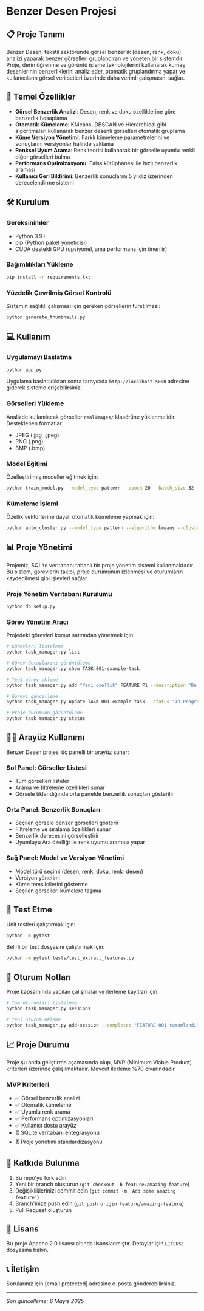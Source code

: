# Benzer Desen Projesi

## 📋 Proje Tanımı

Benzer Desen, tekstil sektöründe görsel benzerlik (desen, renk, doku) analizi yaparak benzer görselleri gruplandıran ve yöneten bir sistemdir. Proje, derin öğrenme ve görüntü işleme teknolojilerini kullanarak kumaş desenlerinin benzerliklerini analiz eder, otomatik gruplandırma yapar ve kullanıcıların görsel veri setleri üzerinde daha verimli çalışmasını sağlar.

## 🚀 Temel Özellikler

- **Görsel Benzerlik Analizi**: Desen, renk ve doku özelliklerine göre benzerlik hesaplama
- **Otomatik Kümeleme**: KMeans, DBSCAN ve Hierarchical gibi algoritmaları kullanarak benzer desenli görselleri otomatik gruplama
- **Küme Versiyon Yönetimi**: Farklı kümeleme parametrelerini ve sonuçlarını versiyonlar halinde saklama
- **Renksel Uyum Arama**: Renk teorisi kullanarak bir görselle uyumlu renkli diğer görselleri bulma
- **Performans Optimizasyonu**: Faiss kütüphanesi ile hızlı benzerlik araması
- **Kullanıcı Geri Bildirimi**: Benzerlik sonuçlarını 5 yıldız üzerinden derecelendirme sistemi

## 🛠️ Kurulum

### Gereksinimler

- Python 3.9+
- pip (Python paket yöneticisi)
- CUDA destekli GPU (opsiyonel, ama performans için önerilir)

### Bağımlılıkları Yükleme

```bash
pip install -r requirements.txt
```

### Yüzdelik Çevrilmiş Görsel Kontrolü

Sistemin sağlıklı çalışması için gereken görsellerin türetilmesi:

```bash
python generate_thumbnails.py
```

## 💻 Kullanım

### Uygulamayı Başlatma

```bash
python app.py
```

Uygulama başlatıldıktan sonra tarayıcıda `http://localhost:5000` adresine giderek sisteme erişebilirsiniz.

### Görselleri Yükleme

Analizde kullanılacak görseller `realImages/` klasörüne yüklenmelidir. Desteklenen formatlar:
- JPEG (.jpg, .jpeg)
- PNG (.png)
- BMP (.bmp)

### Model Eğitimi

Özelleştirilmiş modeller eğitmek için:

```bash
python train_model.py --model_type pattern --epoch 20 --batch_size 32
```

### Kümeleme İşlemi

Özellik vektörlerine dayalı otomatik kümeleme yapmak için:

```bash
python auto_cluster.py --model_type pattern --algorithm kmeans --clusters 10
```

## 📊 Proje Yönetimi

Projemiz, SQLite veritabanı tabanlı bir proje yönetim sistemi kullanmaktadır. Bu sistem, görevlerin takibi, proje durumunun izlenmesi ve oturumların kaydedilmesi gibi işlevleri sağlar.

### Proje Yönetim Veritabanı Kurulumu

```bash
python db_setup.py
```

### Görev Yönetim Aracı

Projedeki görevleri komut satırından yönetmek için:

```bash
# Görevleri listeleme
python task_manager.py list

# Görev detaylarını görüntüleme
python task_manager.py show TASK-001-example-task

# Yeni görev ekleme
python task_manager.py add "Yeni özellik" FEATURE P1 --description "Bu bir açıklama" --estimated 4

# Görevi güncelleme
python task_manager.py update TASK-001-example-task --status "In Progress" --priority P0

# Proje durumunu görüntüleme
python task_manager.py status
```

## 👨‍💻 Arayüz Kullanımı

Benzer Desen projesi üç panelli bir arayüz sunar:

### Sol Panel: Görseller Listesi
- Tüm görselleri listeler
- Arama ve filtreleme özellikleri sunar
- Görsele tıklandığında orta panelde benzerlik sonuçları gösterilir

### Orta Panel: Benzerlik Sonuçları
- Seçilen görsele benzer görselleri gösterir
- Filtreleme ve sıralama özellikleri sunar
- Benzerlik derecesini görselleştirir
- Uyumluyu Ara özelliği ile renk uyumu araması yapar

### Sağ Panel: Model ve Versiyon Yönetimi
- Model türü seçimi (desen, renk, doku, renk+desen)
- Versiyon yönetimi
- Küme temsilcilerini gösterme
- Seçilen görselleri kümelere taşıma

## 🧪 Test Etme

Unit testleri çalıştırmak için:

```bash
python -m pytest
```

Belirli bir test dosyasını çalıştırmak için:

```bash
python -m pytest tests/test_extract_features.py
```

## 📓 Oturum Notları

Proje kapsamında yapılan çalışmalar ve ilerleme kayıtları için:

```bash
# Tüm oturumları listeleme
python task_manager.py sessions

# Yeni oturum ekleme
python task_manager.py add-session --completed "FEATURE-001 tamamlandı" --next "TASK-002 ile devam edilecek"
```

## 📈 Proje Durumu

Proje şu anda geliştirme aşamasında olup, MVP (Minimum Viable Product) kriterleri üzerinde çalışılmaktadır. Mevcut ilerleme %70 civarındadır.

### MVP Kriterleri
- ✅ Görsel benzerlik analizi
- ✅ Otomatik kümeleme
- ✅ Uyumlu renk arama
- ✅ Performans optimizasyonları
- ✅ Kullanıcı dostu arayüz
- ⏳ SQLite veritabanı entegrasyonu
- ⏳ Proje yönetimi standardizasyonu

## 🤝 Katkıda Bulunma

1. Bu repo'yu fork edin
2. Yeni bir branch oluşturun (`git checkout -b feature/amazing-feature`)
3. Değişikliklerinizi commit edin (`git commit -m 'Add some amazing feature'`)
4. Branch'inize push edin (`git push origin feature/amazing-feature`)
5. Pull Request oluşturun

## 📄 Lisans

Bu proje Apache 2.0 lisansı altında lisanslanmıştır. Detaylar için `LICENSE` dosyasına bakın.

## 📞 İletişim

Sorularınız için [email protected] adresine e-posta gönderebilirsiniz.

---

*Son güncelleme: 6 Mayıs 2025*